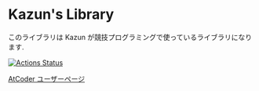 # Kazun's Library
このライブラリは Kazun が競技プログラミングで使っているライブラリになります.

[![Actions Status](https://github.com/Kazun1998/library/workflows/verify/badge.svg)](https://github.com/Kazun1998/library/actions)

[AtCoder ユーザーページ](https://atcoder.jp/users/Kazu1998k)
